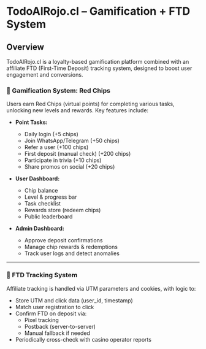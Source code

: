 # TodoAlRojo.cl – Gamification + FTD System

## Overview

TodoAlRojo.cl is a loyalty-based gamification platform combined with an affiliate FTD (First-Time Deposit) tracking system, designed to boost user engagement and conversions.

### 🧩 Gamification System: Red Chips

Users earn Red Chips (virtual points) for completing various tasks, unlocking new levels and rewards. Key features include:

- **Point Tasks:**

  - Daily login (+5 chips)
  - Join WhatsApp/Telegram (+50 chips)
  - Refer a user (+100 chips)
  - First deposit (manual check) (+200 chips)
  - Participate in trivia (+10 chips)
  - Share promos on social (+20 chips)

- **User Dashboard:**

  - Chip balance
  - Level & progress bar
  - Task checklist
  - Rewards store (redeem chips)
  - Public leaderboard

- **Admin Dashboard:**
  - Approve deposit confirmations
  - Manage chip rewards & redemptions
  - Track user logs and detect anomalies

---

### 🎯 FTD Tracking System

Affiliate tracking is handled via UTM parameters and cookies, with logic to:

- Store UTM and click data (user_id, timestamp)
- Match user registration to click
- Confirm FTD on deposit via:
  - Pixel tracking
  - Postback (server-to-server)
  - Manual fallback if needed
- Periodically cross-check with casino operator reports
